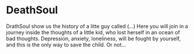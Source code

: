 # DeathSoul

DrathSoul show us the history of a litte guy called (...)
Here you will join in a journey inside the thoughts of a little kid, who lost herself in an ocean of bad thoughts.
Depression, anxiety, loneliness, will be fought by yourself, and this is the only way to save the child. Or not...
